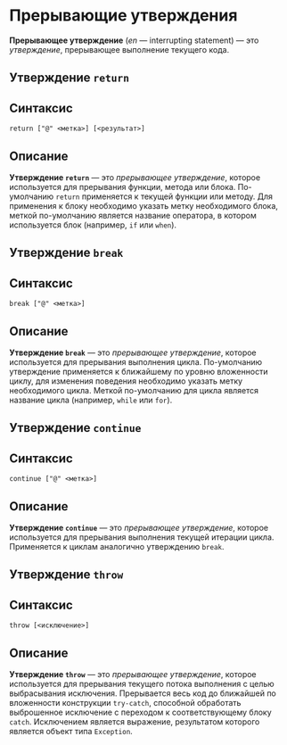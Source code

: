 # Прерывающие утверждения

__Прерывающее утверждение__ (_en_ — interrupting statement) — это _утверждение_, прерывающее выполнение текущего кода.

## Утверждение `return`

## Синтаксис

```
return ["@" <метка>] [<результат>]
```

## Описание

__Утверждение `return`__ — это _прерывающее утверждение_, которое используется для прерывания функции, метода или блока.
По-умолчанию `return` применяется к текущей функции или методу. Для применения к блоку необходимо указать метку необходимого блока,
меткой по-умолчанию является название оператора, в котором используется блок (например, `if` или `when`).

## Утверждение `break`

## Синтаксис

```
break ["@" <метка>]
```

## Описание

__Утверждение `break`__ — это _прерывающее утверждение_, которое используется для прерывания выполнения цикла.
По-умолчанию утверждение применяется к ближайшему по уровню вложенности циклу, для изменения поведения необходимо
указать метку необходимого цикла. Меткой по-умолчанию для цикла является название цикла (например, `while` или `for`).

## Утверждение `continue`

## Синтаксис

```
continue ["@" <метка>]
```

## Описание

__Утверждение `continue`__ — это _прерывающее утверждение_, которое используется для прерывания выполнения текущей итерации цикла.
Применяется к циклам аналогично утверждению `break`.

## Утверждение `throw`

## Синтаксис

```
throw [<исключение>]
```

## Описание

__Утверждение `throw`__ — это _прерывающее утверждение_, которое используется для прерывания текущего потока выполнения с целью выбрасывания исключения.
Прерывается весь код до ближайшей по вложенности конструкции `try-catch`, способной обработать выброшенное исключение с переходом к соответствующему блоку `catch`.
Исключением является выражение, результатом которого является объект типа `Exception`.
